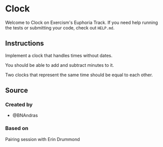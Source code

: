 # Clock

Welcome to Clock on Exercism's Euphoria Track.
If you need help running the tests or submitting your code, check out `HELP.md`.

## Instructions

Implement a clock that handles times without dates.

You should be able to add and subtract minutes to it.

Two clocks that represent the same time should be equal to each other.

## Source

### Created by

- @BNAndras

### Based on

Pairing session with Erin Drummond